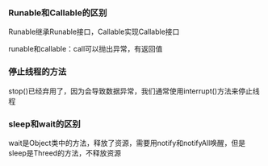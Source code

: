 ### Runable和Callable的区别

Runable继承Runable接口，Callable实现Callable接口

runable和callable：call可以抛出异常，有返回值

### 停止线程的方法

stop()已经弃用了，因为会导致数据异常，我们通常使用interrupt()方法来停止线程

### sleep和wait的区别

wait是Object类中的方法，释放了资源，需要用notify和notifyAll唤醒，但是sleep是Threed的方法，不释放资源

